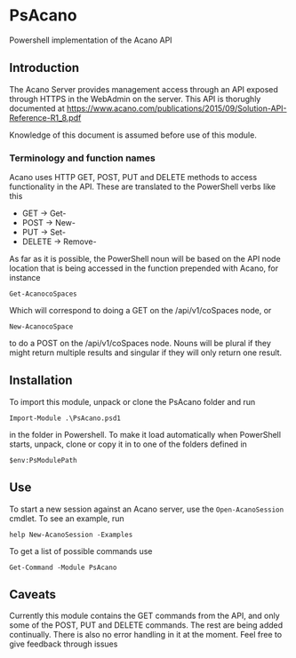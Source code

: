 # PsAcano
Powershell implementation of the Acano API

## Introduction
The Acano Server provides management access through an API exposed through HTTPS in the WebAdmin on the server. This API is thorughly documented at https://www.acano.com/publications/2015/09/Solution-API-Reference-R1_8.pdf

Knowledge of this document is assumed before use of this module.

### Terminology and function names
Acano uses HTTP GET, POST, PUT and DELETE methods to access functionality in the API. These are translated to the PowerShell verbs like this

- GET     -> Get-
- POST    -> New-
- PUT     -> Set-
- DELETE  -> Remove-

As far as it is possible, the PowerShell noun will be based on the API node location that is being accessed in the function prepended with Acano, for instance

```
Get-AcanocoSpaces
```
Which will correspond to doing a GET on the /api/v1/coSpaces node, or
```
New-AcanocoSpace
```
to do a POST on the /api/v1/coSpaces node. Nouns will be plural if they might return multiple results and singular if they will only return one result. 

## Installation

To import this module, unpack or clone the PsAcano folder and run

`Import-Module .\PsAcano.psd1`

in the folder in Powershell. To make it load automatically when PowerShell starts, unpack, clone or copy it in to one of the folders defined in 

`$env:PsModulePath`

## Use

To start a new session against an Acano server, use the `Open-AcanoSession` cmdlet. To see an example, run

`help New-AcanoSession -Examples`

To get a list of possible commands use

`Get-Command -Module PsAcano`

## Caveats

Currently this module contains the GET commands from the API, and only some of the POST, PUT and DELETE commands. The rest are being added continually. There is also no error handling in it at the moment. Feel free to give feedback through issues 
